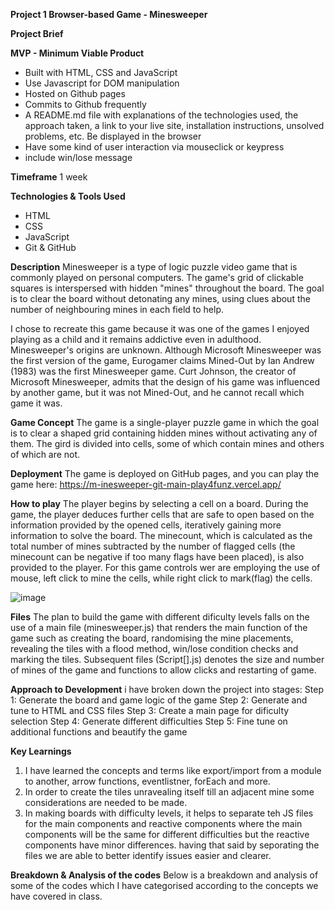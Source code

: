 **Project 1 Browser-based Game - Minesweeper**

**Project Brief**

**MVP - Minimum Viable Product**
- Built with HTML, CSS and JavaScript
- Use Javascript for DOM manipulation
- Hosted on Github pages
- Commits to Github frequently
- A README.md file with explanations of the technologies used, the approach taken, a link to your live site, installation instructions, unsolved problems, etc.
Be displayed in the browser
- Have some kind of user interaction via mouseclick or keypress
- include win/lose message

**Timeframe**
1 week

**Technologies & Tools Used**
- HTML
- CSS
- JavaScript
- Git & GitHub

**Description**
Minesweeper is a type of logic puzzle video game that is commonly played on personal computers. The game's grid of clickable squares is interspersed with hidden "mines" throughout the board. The goal is to clear the board without detonating any mines, using clues about the number of neighbouring mines in each field to help.

I chose to recreate this game because it was one of the games I enjoyed playing as a child and it remains addictive even in adulthood. Minesweeper's origins are unknown. Although Microsoft Minesweeper was the first version of the game, Eurogamer claims Mined-Out by Ian Andrew (1983) was the first Minesweeper game. Curt Johnson, the creator of Microsoft Minesweeper, admits that the design of his game was influenced by another game, but it was not Mined-Out, and he cannot recall which game it was.

**Game Concept**
The game is a single-player puzzle game in which the goal is to clear a shaped grid containing hidden mines without activating any of them. The gird is divided into cells, some of which contain mines and others of which are not.

**Deployment**
The game is deployed on GitHub pages, and you can play the game here:
https://m-inesweeper-git-main-play4funz.vercel.app/

**How to play**
The player begins by selecting a cell on a board. During the game, the player deduces further cells that are safe to open based on the information provided by the opened cells, iteratively gaining more information to solve the board. The minecount, which is calculated as the total number of mines subtracted by the number of flagged cells (the minecount can be negative if too many flags have been placed), is also provided to the player.
For this game controls wer are employing the use of mouse, left click to mine the cells, while right click to mark(flag) the cells.

![image](https://github.com/play4funz/MInesweeper/assets/141905435/aa623cfa-385f-4c4f-948e-8a86335bd64c)

**Files**
The plan to build the game with different dificulty levels falls on the use of a main file (minesweeper.js) that renders the main function of the game such as creating the board, randomising the mine placements, revealing the tiles with a flood method, win/lose condition checks and marking the tiles. Subsequent files (Script[].js) denotes the size and number of mines of the game and functions to allow clicks and restarting of game.

**Approach to Development** 
i have broken down the project into stages:
Step 1: Generate the board and game logic of the game
Step 2: Generate and tune to HTML and CSS files 
Step 3: Create a main page for dificulty selection
Step 4: Generate different difficulties
Step 5: Fine tune on additional functions and beautify the game

**Key Learnings**
1. I have learned the concepts and terms like export/import from a module to another, arrow functions, eventlistner, forEach and more.
2. In order to create the tiles unravealing itself till an adjacent mine some considerations are needed to be made.
3. In making boards with difficulty levels, it helps to separate teh JS files for the main components and reactive components where the main components will be the same for different difficulties but the reactive components have minor differences. having that said by seporating the files we are able to better identify issues easier and clearer.

**Breakdown & Analysis of the codes**
Below is a breakdown and analysis of some of the codes which I have categorised according to the concepts we have covered in class.











